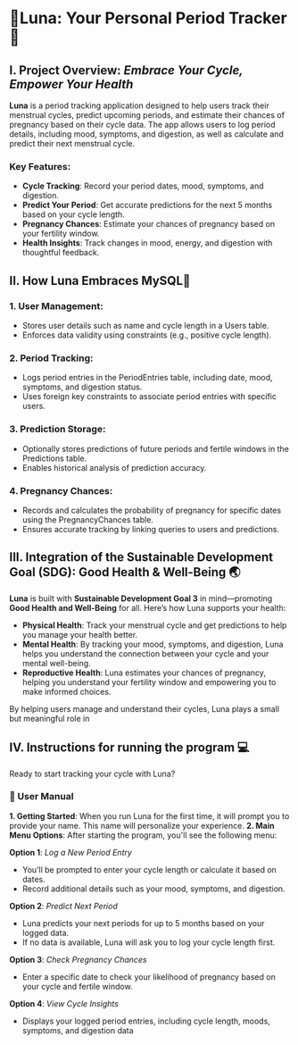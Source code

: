 # 🌙Luna: Your Personal Period Tracker🌙

## I. Project Overview: *Embrace Your Cycle, Empower Your Health*
**Luna** is a period tracking application designed to help users track their menstrual cycles, predict upcoming periods, and estimate their chances of pregnancy based on their cycle data. The app allows 
users to log period details, including mood, symptoms, and digestion, as well as calculate and predict their next menstrual cycle. 

### Key Features:
* **Cycle Tracking**: Record your period dates, mood, symptoms, and digestion.
* **Predict Your Period**: Get accurate predictions for the next 5 months based on your cycle length.
* **Pregnancy Chances**: Estimate your chances of pregnancy based on your fertility window.
* **Health Insights**: Track changes in mood, energy, and digestion with thoughtful feedback.

## II. How Luna Embraces MySQL🌟
### 1. User Management:
* Stores user details such as name and cycle length in a Users table.
* Enforces data validity using constraints (e.g., positive cycle length).

### 2. Period Tracking:
* Logs period entries in the PeriodEntries table, including date, mood, symptoms, and digestion status.
* Uses foreign key constraints to associate period entries with specific users.

### 3. Prediction Storage:
* Optionally stores predictions of future periods and fertile windows in the Predictions table.
* Enables historical analysis of prediction accuracy.

### 4. Pregnancy Chances:
* Records and calculates the probability of pregnancy for specific dates using the PregnancyChances table.
* Ensures accurate tracking by linking queries to users and predictions.

## III. Integration of  the Sustainable Development Goal (SDG): Good Health & Well-Being 🌏
**Luna** is built with **Sustainable Development Goal 3** in mind—promoting **Good Health and Well-Being** for all. Here’s how Luna supports your health:
* **Physical Health**: Track your menstrual cycle and get predictions to help you manage your health better.
* **Mental Health**: By tracking your mood, symptoms, and digestion, Luna helps you understand the connection between your cycle and your mental well-being.
* **Reproductive Health**: Luna estimates your chances of pregnancy, helping you understand your fertility window and empowering you to make informed choices.

By helping users manage and understand their cycles, Luna plays a small but meaningful role in 

## IV. Instructions for running the program 💻
Ready to start tracking your cycle with Luna? 

### 📖 User Manual
**1. Getting Started**: When you run Luna for the first time, it will prompt you to provide your name. This name will personalize your experience.
**2. Main Menu Options**: After starting the program, you'll see the following menu:

**Option 1**: *Log a New Period Entry*
- You’ll be prompted to enter your cycle length or calculate it based on dates.
- Record additional details such as your mood, symptoms, and digestion.

**Option 2**: *Predict Next Period*
- Luna predicts your next periods for up to 5 months based on your logged data.
- If no data is available, Luna will ask you to log your cycle length first.

**Option 3**: *Check Pregnancy Chances*
- Enter a specific date to check your likelihood of pregnancy based on your cycle and fertile window.

**Option 4**: *View Cycle Insights*
- Displays your logged period entries, including cycle length, moods, symptoms, and digestion data
